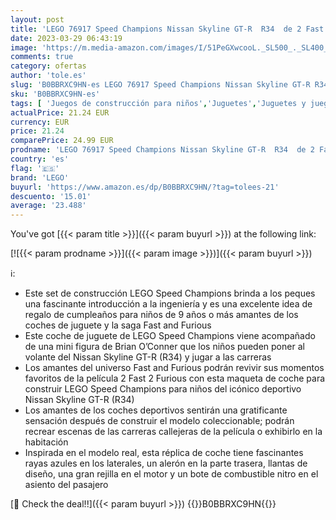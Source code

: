 ```yaml
---
layout: post
title: 'LEGO 76917 Speed Champions Nissan Skyline GT-R  R34  de 2 Fast 2 Furious  Maqueta de Coche Juguete para Construir  Mini Figura de Brian O Conner  Set 2023'
date: 2023-03-29 06:43:19
image: 'https://m.media-amazon.com/images/I/51PeGXwcooL._SL500_._SL400_.jpg'
comments: true
category: ofertas
author: 'tole.es'
slug: 'B0BBRXC9HN-es LEGO 76917 Speed Champions Nissan Skyline GT-R R34 de 2...'
sku: 'B0BBRXC9HN-es'
tags: [ 'Juegos de construcción para niños','Juguetes','Juguetes y juegos','Sets de construcción','lego','🇪🇸', ]
actualPrice: 21.24 EUR
currency: EUR
price: 21.24
comparePrice: 24.99 EUR
prodname: 'LEGO 76917 Speed Champions Nissan Skyline GT-R  R34  de 2 Fast 2 Furious  Maqueta de Coche Juguete para Construir  Mini Figura de Brian O Conner  Set 2023'
country: 'es'
flag: '🇪🇸'
brand: 'LEGO'
buyurl: 'https://www.amazon.es/dp/B0BBRXC9HN/?tag=tolees-21'
descuento: '15.01'
average: '23.488'
---
```


You've got [{{< param title >}}]({{< param buyurl >}}) at the following link:

[![{{< param prodname >}}]({{< param image >}})]({{< param buyurl >}})

ℹ️:

- Este set de construcción LEGO Speed Champions brinda a los peques una fascinante introducción a la ingeniería y es una excelente idea de regalo de cumpleaños para niños de 9 años o más amantes de los coches de juguete y la saga Fast and Furious
- Este coche de juguete de LEGO Speed Champions viene acompañado de una mini figura de Brian O’Conner que los niños pueden poner al volante del Nissan Skyline GT-R (R34) y jugar a las carreras
- Los amantes del universo Fast and Furious podrán revivir sus momentos favoritos de la película 2 Fast 2 Furious con esta maqueta de coche para construir LEGO Speed Champions para niños del icónico deportivo Nissan Skyline GT-R (R34)
- Los amantes de los coches deportivos sentirán una gratificante sensación después de construir el modelo coleccionable; podrán recrear escenas de las carreras callejeras de la película o exhibirlo en la habitación
- Inspirada en el modelo real, esta réplica de coche tiene fascinantes rayas azules en los laterales, un alerón en la parte trasera, llantas de diseño, una gran rejilla en el motor y un bote de combustible nitro en el asiento del pasajero

[🛒 Check the deal!!]({{< param buyurl >}})
{{<world>}}B0BBRXC9HN{{</world>}}
